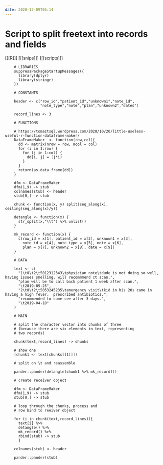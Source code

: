```yaml
---
date: 2020-12-09T05:14
---
```


# Script to split freetext into records and fields

[[[R]]]
[[[snips]]]
[[[scripts]]]

		# LIBRARIES
		suppressPackageStartupMessages({
		  library(dplyr)
		  library(stringr)
		})

		# CONSTANTS

		header <- c("row_id","patient_id","unknown1","note_id",
		            "note_type","note","plan","unknown2","dated")

		record_lines <- 3

		# FUNCTIONS

		# https://tomaztsql.wordpress.com/2020/10/20/little-useless-useful-r-function-dataframe-maker/
		DataFrameMaker  <- function(row,col){
		  dd <- matrix(nrow = row, ncol = col)
		  for (i in 1:row) {
		    for (j in 1:col) {
		      dd[i, j] = (j*i)
		    }
		  }
		  return(as.data.frame(dd))
		}

		dfm <- DataFrameMaker
		dfm(1,9) -> stub
		colnames(stub) <- header
		stub[0,] -> stub

		chunk <- function(x, y) split(seq_along(x), ceiling(seq_along(x)/y))

		detangle <- function(x) {
		  str_split(x,"\\t") %>% unlist()
		}

		mk_record <- function(x) {
		  c(row_id = x[1], patient_id = x[2], unknown1 = x[3],
		    note_id = x[4], note_type = x[5], note = x[6],
		    plan = x[7], unknown2 = x[8], date = x[9])
		}

		# DATA

		text <- c(
		  "1\t8\t2\t5012312343\tphysician note\tdude is not doing so well, having issues smelling. will recommmend ct scan.",
		  "plan will be to call back patient 1 week after scan.",
		  "\t2019-09-25",
		  "2\t8\t2\t5053245235\temergency visit\tkid in his 20s came in having a high fever.  prescribed antibiotics.",
		  "recommended to come see after 3 days.",
		  "\t2019-04-10"
		)

		# MAIN

		# split the character vector into chunks of three
		# (because there are six elements in text, representing
		# two records)

		chunk(text,record_lines) -> chunks

		# show one
		(chunk1 <- text[chunks[[1]]])

		# split on \t and reassemble

		pander::pander(detangle(chunk1 %>% mk_record())

		# create receiver object

		dfm <- DataFrameMaker
		dfm(1,9) -> stub
		stub[0,] -> stub

		# loop through the chunks, process and
		# row bind to reeiver object

		for (i in chunk(text,record_lines)){
		  text[i] %>%
		  detangle() %>%
		  mk_record() %>%
		  rbind(stub) -> stub
		  }

		colnames(stub) <- header

		pander::pander(stub)
